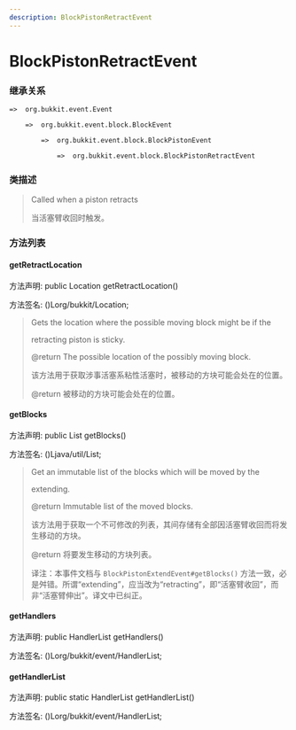 ```yaml
---
description: BlockPistonRetractEvent
---
```


# BlockPistonRetractEvent

### 继承关系

    =>  org.bukkit.event.Event

        =>  org.bukkit.event.block.BlockEvent

            =>  org.bukkit.event.block.BlockPistonEvent

                =>  org.bukkit.event.block.BlockPistonRetractEvent

### 类描述

> Called when a piston retracts
>
>
> 
> 当活塞臂收回时触发。

### 方法列表

#### getRetractLocation

方法声明: public Location getRetractLocation()

方法签名: ()Lorg/bukkit/Location;

> Gets the location where the possible moving block might be if the
>
> retracting piston is sticky.
>
> @return The possible location of the possibly moving block.
>
>
> 
> 该方法用于获取涉事活塞系粘性活塞时，被移动的方块可能会处在的位置。
>
> @return 被移动的方块可能会处在的位置。

#### getBlocks

方法声明: public List<Block> getBlocks()

方法签名: ()Ljava/util/List;

> Get an immutable list of the blocks which will be moved by the
>
> extending.
>
> @return Immutable list of the moved blocks.
>
>
> 
> 该方法用于获取一个不可修改的列表，其间存储有全部因活塞臂收回而将发生移动的方块。
>
> @return 将要发生移动的方块列表。
>
>
> 
> 译注：本事件文档与 `BlockPistonExtendEvent#getBlocks()` 方法一致，必是舛错。所谓“extending”，应当改为“retracting”，即“活塞臂收回”，而非“活塞臂伸出”。译文中已纠正。

#### getHandlers

方法声明: public HandlerList getHandlers()

方法签名: ()Lorg/bukkit/event/HandlerList;

#### getHandlerList

方法声明: public static HandlerList getHandlerList()

方法签名: ()Lorg/bukkit/event/HandlerList;